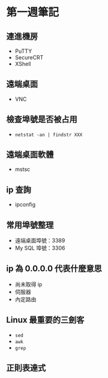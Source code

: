 # 第一週筆記
## 連進機房
* PuTTY
* SecureCRT
* XShell

## 遠端桌面
* VNC

## 檢查埠號是否被占用
* `netstat -an | findstr XXX`

## 遠端桌面軟體
* mstsc

## ip 查詢
* ipconfig

## 常用埠號整理
* 遠端桌面埠號：3389
* My SQL 埠號：3306

## ip 為 0.0.0.0 代表什麼意思
* 尚未取得 ip
* 伺服器
* 內定路由

## Linux 最重要的三劍客
* `sed`
* `awk`
* `grep`

## 正則表達式
